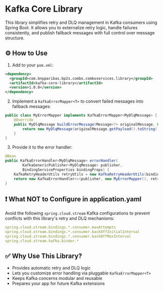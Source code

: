 
# Kafka Core Library

This library simplifies retry and DLQ management in Kafka consumers using Spring Boot. It allows you to externalize retry logic, handle failures consistently, and publish fallback messages with full control over message structure.

## ⚙️ How to Use

1. Add to your `pom.xml`:
```xml
<dependency>
  <groupId>com.bnpparibas.bp2s.combo.comboservices.library</groupId>
  <artifactId>kafka-core-library</artifactId>
  <version>1.0.0</version>
</dependency>
```

2. Implement a `KafkaErrorMapper<T>` to convert failed messages into fallback messages:
```java
public class MyErrorMapper implements KafkaErrorMapper<MyDlqMessage> {
    @Override
    public MyDlqMessage buildErrorMessage(Message<?> originalMessage, Exception exception) {
        return new MyDlqMessage(originalMessage.getPayload().toString(), exception.getMessage());
    }
}
```

3. Provide it to the error handler:
```java
@Bean
public KafkaErrorHandler<MyDlqMessage> errorHandler(
        KafkaGenericPublisher<MyDlqMessage> publisher,
        BindingServiceProperties bindingProps) {
    KafkaRetryHeaderUtils retryUtils = new KafkaRetryHeaderUtils(bindingProps);
    return new KafkaErrorHandler<>(publisher, new MyErrorMapper(), retryUtils);
}
```

## ❗ What NOT to Configure in application.yaml

Avoid the following `spring.cloud.stream` Kafka configurations to prevent conflicts with this library's retry and DLQ mechanisms:

```yaml
spring.cloud.stream.bindings.*.consumer.maxAttempts
spring.cloud.stream.bindings.*.consumer.backOffInitialInterval
spring.cloud.stream.bindings.*.consumer.backOffMaxInterval
spring.cloud.stream.kafka.binder.*
```

## ✅ Why Use This Library?

- Provides automatic retry and DLQ logic
- Lets you customize error handling via pluggable `KafkaErrorMapper<T>`
- Keeps Kafka concerns modular and reusable
- Prepares your app for future Kafka extensions

